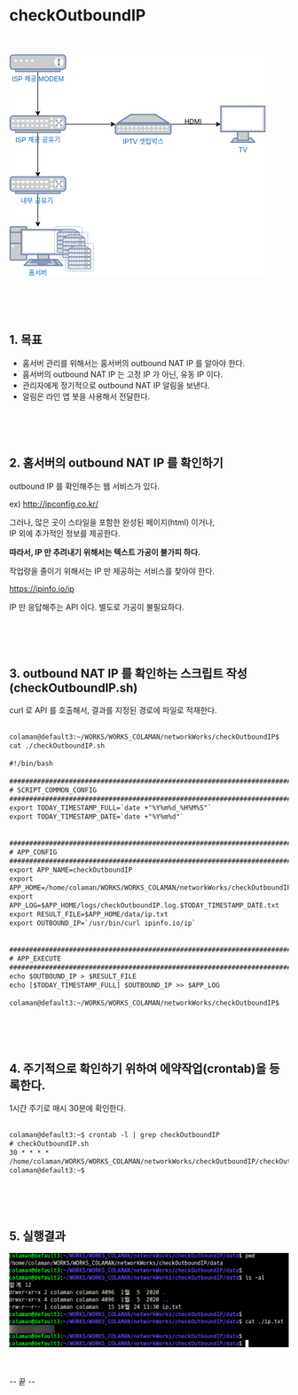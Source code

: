 # checkOutboundIP


<br/><br/>
<img src="https://github.com/colamanlabs/checkOutboundIP/blob/main/docs/res/home_server_network_20211024.drawio.png?raw=true" />

<br/><br/><br/>
## 1. 목표
- 홈서버 관리를 위해서는 홈서버의 outbound NAT IP 를 알아야 한다.
- 홈서버의 outbound NAT IP 는 고정 IP 가 아닌, 유동 IP 이다.
- 관리자에게 정기적으로 outbound NAT IP 알림을 보낸다.
- 알림은 라인 앱 봇을 사용해서 전달한다.


<br/><br/><br/>
## 2. 홈서버의 outbound NAT IP 를 확인하기

outbound IP 를 확인해주는 웹 서비스가 있다.

ex)
http://ipconfig.co.kr/

그러나, 많은 곳이 스타일을 포함한 완성된 페이지(html) 이거나,   
IP 외에 추가적인 정보를 제공한다.   
   
**따라서, IP 만 추려내기 위해서는 텍스트 가공이 불가피 하다.**

작업량을 줄이기 위해서는 IP 만 제공하는 서비스를 찾아야 한다.   
   
   
https://ipinfo.io/ip


IP 만 응답해주는 API 이다. 별도로 가공이 불필요하다.


<br/><br/><br/>
## 3. outbound NAT IP 를 확인하는 스크립트 작성(checkOutboundIP.sh)

curl 로 API 를 호출해서, 결과를 지정된 경로에 파일로 적재한다.

<pre><code>
colaman@default3:~/WORKS/WORKS_COLAMAN/networkWorks/checkOutboundIP$ cat ./checkOutboundIP.sh 

#!/bin/bash

################################################################################
# SCRIPT_COMMON_CONFIG
################################################################################
export TODAY_TIMESTAMP_FULL=`date +"%Y%m%d_%H%M%S"`
export TODAY_TIMESTAMP_DATE=`date +"%Y%m%d"`


################################################################################
# APP_CONFIG
################################################################################
export APP_NAME=checkOutboundIP
export APP_HOME=/home/colaman/WORKS/WORKS_COLAMAN/networkWorks/checkOutboundIP
export APP_LOG=$APP_HOME/logs/checkOutboundIP.log.$TODAY_TIMESTAMP_DATE.txt
export RESULT_FILE=$APP_HOME/data/ip.txt
export OUTBOUND_IP=`/usr/bin/curl ipinfo.io/ip`


################################################################################
# APP_EXECUTE
################################################################################
echo $OUTBOUND_IP > $RESULT_FILE
echo [$TODAY_TIMESTAMP_FULL] $OUTBOUND_IP >> $APP_LOG

colaman@default3:~/WORKS/WORKS_COLAMAN/networkWorks/checkOutboundIP$ 
</code></pre>



<br/><br/><br/>
## 4. 주기적으로 확인하기 위하여 에약작업(crontab)을 등록한다.

1시간 주기로 매시 30분에 확인한다.

<pre><code>
colaman@default3:~$ crontab -l | grep checkOutboundIP
# checkOutboundIP.sh
30 * * * * /home/colaman/WORKS/WORKS_COLAMAN/networkWorks/checkOutboundIP/checkOutboundIP.sh
colaman@default3:~$ 
</code></pre>



<br/><br/><br/>
## 5. 실행결과
<img src="https://github.com/colamanlabs/checkOutboundIP/blob/main/docs/res/2021-10-24_14-31-23.png?raw=true" />

<br/><br/>
\-\- 끝 -- 

